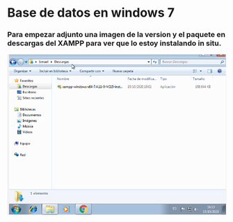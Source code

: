 # Base de datos en windows 7


### Para empezar adjunto una imagen de la version y el paquete en descargas del XAMPP para ver que lo estoy instalando in situ.
![](/trim1/practicas/ud1/1.png)
